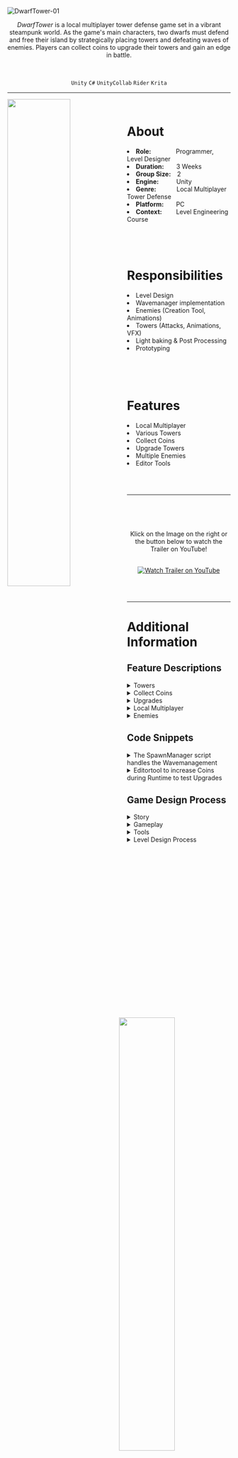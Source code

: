![DwarfTower-01](https://user-images.githubusercontent.com/104200268/229464486-eda42072-7438-4765-875d-38fe7483f765.png)
<p align="center">
 <i>DwarfTower</i> is a local multiplayer tower defense game set in a vibrant steampunk world. As the game's main characters, two dwarfs must defend and free their island by strategically placing towers and defeating waves of enemies. Players can collect coins to upgrade their towers and gain an edge in battle.   
</p>         

<br>

<div align="center">
 
 `Unity`
 `C#`
 `UnityCollab`
 `Rider`
 `Krita`

</div>

---

<p>

 <img align="left" width="53%" height="auto" src="https://user-images.githubusercontent.com/104200268/230764988-25ede94c-ac1d-4e1a-b506-74f9dc4e0c7a.gif">
 <br>
 <h1>About</h1>
 <li><b>Role:</b>&emsp;&emsp;&emsp;&emsp;Programmer, Level Designer</li>
 <li><b>Duration:</b>&emsp;&emsp;3 Weeks</li>
 <li><b>Group Size:</b>&emsp;2</li>
 <li><b>Engine:</b>&emsp;&emsp;&nbsp;&nbsp;&nbsp;Unity</li>
 <li><b>Genre:</b>&emsp;&emsp;&emsp;&nbsp;Local Multiplayer Tower Defense</li>
 <li><b>Platform:</b>&emsp;&emsp;PC</li>
 <li><b>Context:</b>&emsp;&emsp;&nbsp;Level Engineering Course</li>
</p>

<br>

<p>
 <div>
 <img align="right" width="50%" height="auto" src="https://user-images.githubusercontent.com/104200268/230765192-b39e46c4-72d7-4557-a428-2d2454f0a9c4.gif">
 <br>
 <h1>Responsibilities</h1>
 <li>Level Design</li>
 <li>Wavemanager implementation</li>
 <li>Enemies (Creation Tool, Animations)</li>
 <li>Towers (Attacks, Animations, VFX)</li>
 <li>Light baking & Post Processing</li>
 <li>Prototyping</li>
 <br>
 </div>
</p>
 
<p>
 <div>
 <img align="left" width="53%" height="auto" src="https://user-images.githubusercontent.com/104200268/230765319-bf96018e-9f80-4d79-82e5-7787b9bc4b29.gif">
 <br>
 <br>
 <h1>Features</h1>
 <li>Local Multiplayer</li>
 <li>Various Towers</li>
 <li>Collect Coins</li>
 <li>Upgrade Towers</li>
 <li>Multiple Enemies</li>
 <li>Editor Tools</li>
 </div>
</p>

<br>
<br>

---


 <a href="https://www.youtube.com/watch?v=0X8kur32egw&ab_channel=LukasPichler" target="_blank"><img src="https://user-images.githubusercontent.com/104200268/230765521-6a3f6012-fe9d-456b-9aa7-8c7365a576cf.PNG" 
alt="Watch Trailer on YouTube" align="right" width="60%" height="auto" border="10" /></a>
<br>
 <br>
  <br>
<div align="center"> Klick on the Image on the right or the button below to watch the Trailer on YouTube! 
<br>
<br>

 
[![Watch Trailer on YouTube](https://img.shields.io/badge/Watch%20Trailer-FF0000?logo=youtube&style=for-the-badge)](https://www.youtube.com/watch?v=0X8kur32egw&ab_channel=LukasPichler) 

</div>

<br>
<br>


---

<p>
<h1>Additional Information</h1>

<h2>Feature Descriptions</h2>

<details>
 <summary>Towers</summary>
 <br>
 
 > <div align="center">
 > The game includes various towers, each with unique abilities that players can pick up, move around, place strategically, and upgrade. Currently, there exist two distinct types of towers. 
 > The ElectroTower, launches projectiles at enemies to cause damage. 
 > <br>
 > <img width="80%" height="auto" src="https://user-images.githubusercontent.com/104200268/230766835-b87e7a1a-8f41-4769-943c-2bda2dcc3b09.gif">
 > <br>
 > <br>
 > Another tower available in the game is the SpeedBuffTower. When players are within its range, they receive a temporary increase in movement speed. However, this buff slowly diminishes once they move out of the tower's range. To indicate the buff's presence, particle effects appear around the players' feet.
 > <br>
 > <img width="80%" height="auto" src="https://user-images.githubusercontent.com/104200268/230766837-7f5e5f79-af3c-4738-b6a6-315a465b65ca.gif">
 > </div>
 > <br>
 
</details> 

<details>
 <summary>Collect Coins</summary>
 <br>
 
 > <div align="center">
 >  In the game, players can gather coins by simply running over them. The collected coins are required for upgrading the towers in the game.
 > <br>
 > <img width="80%" height="auto" src="https://user-images.githubusercontent.com/104200268/230766841-c04e7d75-4396-4502-a363-d651a71fc7c5.gif">
 > </div>
 > <br>
 
</details> 

<details>
 <summary>Upgrades</summary>
 <br>
 
 > <div align="center">
 >  Once players have collected sufficient coins, they can upgrade their towers by placing them on the designated upgrade field.
 > <br>
 > <img width="80%" height="auto" src="https://user-images.githubusercontent.com/104200268/230766894-834dad10-084a-4010-a119-0966806a49a7.gif">
 > <br>
 > <br>
 > The game offers various types of upgrades, such as increasing the tower's range or the damage dealt by its projectiles. Players can select a specific upgrade by clicking on the corresponding option.
 > <br>
 > <img width="80%" height="auto" src="https://user-images.githubusercontent.com/104200268/230766877-5784bcdd-7b3e-4bda-889b-89b1bd8c3c2e.gif">
 > <br>
 > <br>
 >  Once the upgrades are complete, players can pick up their towers and strategically place them on the map. The following gif displays a fully upgraded tower in action.
 > <br>
 > <img width="80%" height="auto" src="https://user-images.githubusercontent.com/104200268/230766885-17366d5d-17ea-4ade-8657-a2aa82306d96.gif">
 > </div>
 > <br>
 
</details> 

<details>
 <summary>Local Multiplayer</summary>
 <br>
 
 > <div align="center">
 > In the game, players can collaborate and divide responsibilities to enhance their gameplay. For instance, one player can focus on moving and placing the towers while the other player collects coins to fund upgrades.
 > <img width="80%" height="auto" src="https://user-images.githubusercontent.com/104200268/230766902-424a0e98-cc68-4088-86f0-2f86f8d5a425.gif">
 > <br>
 > <br>
 > The players can interact with the towers differently, and the corresponding key required for interaction is displayed above the tower.
 > <br>
 > <img width="80%" height="auto" src="https://user-images.githubusercontent.com/104200268/230766896-ea3e574d-2b79-422a-88f5-0fc5b0cd174a.gif">
 > </div>
 > <br>
 
</details> 

<details>
 <summary>Enemies</summary>
 <br>

 >  <div align="center">
 >  The game features various types of enemies, each possessing unique attributes. These include the Base enemy, which has average health and speed compared to the others; the Speedy enemy, which is small and fast; the Tanky enemy, which is slow and has high health; and the Boss enemy, which is extremely slow and has significant health.
 >  <br>
 >  <img width="80%" height="auto" src="https://user-images.githubusercontent.com/104200268/229503757-9235d158-c451-4a0a-9e74-95f9fdb5c774.gif">
 >  <br>
 >  <br>
 >  The enemies spawn from a green glowing portal or mist and begin moving along the designated path.
 >  <br>
 >  <img width="90%" height="auto" src="https://user-images.githubusercontent.com/104200268/230767976-8d8998ef-3519-46fe-8e33-c127c37fe211.gif">
 >  </div>
 >  <br>
 
</details> 

<h2>Code Snippets</h2>

<details>
 <summary>The SpawnManager script handles the Wavemanagement</summary>
 
 > ```csharp
 > 
 > public class SpawnManager : MonoBehaviour
 > {
 >     [System.Serializable]
 >     private class EnemyToSpawn
 >     {
 >         public int enemyId;
 >         public float secondsUntilSpawn;
 >         public int spawnpointId;
 >     }
 >
 >     [System.Serializable]
 >     private class Wave
 >     {
 >         public float secondsUntilStart;
 >         public List<EnemyToSpawn> enemiesToSpawn = new List<EnemyToSpawn>();
 >     }
 >
 >     [SerializeField] private Transform parentOfEnemies;
 >
 >     [SerializeField] private EnemyMovementManager movementManager;
 >
 >     [SerializeField] private List<GameObject> spawnPoints = new List<GameObject>();
 >
 >     [SerializeField] private List<GameObject> enemies = new List<GameObject>();
 >
 >     [SerializeField] private List<Wave> waves = new List<Wave>();
 >
 >     [SerializeField] float countdown;
 >
 >     GameObject currentEnemyToSpawn;
 >     GameObject currentSpawnPoint;
 >     int nextEnemyToSpawnId;
 >     int currentWaveId;
 >     bool finished = false;
 >
 >     private void Awake()
 >     {
 >         if (waves.Count > 0)
 >         {
 >             if (waves[0].enemiesToSpawn.Count > 0)
 >             {
 >                 countdown = waves[0].secondsUntilStart + waves[0].enemiesToSpawn[0].secondsUntilSpawn;
 >                 currentEnemyToSpawn = enemies[waves[0].enemiesToSpawn[0].enemyId];
 >                 currentSpawnPoint = spawnPoints[waves[0].enemiesToSpawn[0].spawnpointId];
 >                 nextEnemyToSpawnId = 1;
 >                 currentWaveId = 0;
 >             }
 >             else
 >             {
 >                 Debug.Log("List of enemies to spawn is empty!");
 >             }
 >         }
 >         else
 >         {
 >             Debug.Log("List of waves is empty!");
 >         }
 >     }
 >
 >     void Update()
 >     {
 >         if (!finished)
 >         {
 >             countdown -= Time.deltaTime;
 >             if (countdown <= 0)
 >             {
 >                 HandleWave();
 >             }
 >         }
 >     }
 >
 >     private void HandleWave()
 >     {
 >         //if current wave has no more enemies, set next wave and reset enemyToSpawn
 >         if (nextEnemyToSpawnId >= waves[currentWaveId].enemiesToSpawn.Count)
 >         {
 >             if (currentWaveId + 1 >= waves.Count)
 >             {
 >                 finished = true;
 >             }
 >             else
 >             {
 >                 currentWaveId++;
 >                 nextEnemyToSpawnId = 0;
 >                 countdown = waves[currentWaveId].secondsUntilStart;
 >                 SpawnEnemy();
 >             }
 >         }
 >         else
 >         {
 >             SpawnEnemy();
 >         }
 >     }
 >
 >     /*
 >      * Spawns currentEnemyToSpawn at currentSpawnPoint
 >      * Sets countdown, currentEnemyToSpawn and currentSpawnPoint to next in enemiesToSpawn
 >      * Sets finished to true if the end of the list is reached
 >      */
 >     private void SpawnEnemy()
 >     {
 >         //Spawn Enemy at SpawnPoint
 >         currentEnemyToSpawn.transform.position = currentSpawnPoint.transform.position;
 >         GameObject instantiatedEnemie = Instantiate(currentEnemyToSpawn,parentOfEnemies);
 >
 >         //Move Enemy
 >         EnemyMovementSubscriber instantsOfMovement = instantiatedEnemie.GetComponent<EnemyMovementSubscriber>();
 >         instantsOfMovement.Pathnr = spawnPoints.IndexOf(currentSpawnPoint);
 >         instantsOfMovement.MovementManager = movementManager;
 >         instantsOfMovement.Subscribe();
 >
 >         //check if endOfList is reached 
 >         if (nextEnemyToSpawnId >= waves[currentWaveId].enemiesToSpawn.Count)
 >         {
 >             Debug.Log("No enemies in this wave.");
 >         }
 >         //else update variables
 >         else
 >         {
 >             EnemyToSpawn nextEnemy = waves[currentWaveId].enemiesToSpawn[nextEnemyToSpawnId];
 >             countdown += nextEnemy.secondsUntilSpawn;
 >             if (enemies.Count > nextEnemy.enemyId)
 >             {
 >                 currentEnemyToSpawn = enemies[nextEnemy.enemyId];
 >             }
 >             else
 >             {
 >                 Debug.Log("Id of next enemy to spawn greater than the size of the list of enemies.");
 >             }
 >             if (spawnPoints.Count > nextEnemy.spawnpointId)
 >             {
 >                 currentSpawnPoint = spawnPoints[nextEnemy.spawnpointId];
 >             }
 >             else
 >             {
 >                 Debug.Log("Id of next spawnPoint greater than the size of the list of spawnPoints.");
 >             }
 >             nextEnemyToSpawnId++;
 >         }
 >     }
 > }
 > ```

</details>
 <details>
 <summary>Editortool to increase Coins during Runtime to test Upgrades</summary>
 
 > ```csharp
 > 
 > public class CoinIncrease : EditorWindow
 > {
 >     int coinCount = 0;
 >
 >     [MenuItem("Tools / Add Coins")]
 >     public static void ShowWindow()
 >     {
 >         EditorWindow.GetWindow(typeof(CoinIncrease));
 >     }
 >
 >     private void OnGUI()
 >     {
 >         GUILayout.Label("Base Settings", EditorStyles.boldLabel);
 >         coinCount = EditorGUILayout.IntField("Coin Count", coinCount);
 >         GUI.backgroundColor = Color.red;
 >
 >         GUILayout.FlexibleSpace();
 >         EditorGUILayout.BeginHorizontal();
 >         GUILayout.FlexibleSpace();
 > 
 >         if(GUILayout.Button("Reset", GUILayout.Width(100), GUILayout.Height(30)))
 >         {
 >             reset();
 >         }
 >
 >         if (GUILayout.Button("Apply", GUILayout.Width(100), GUILayout.Height(30)))
 >         {
 >             CoinBag.IncreaseCoinCount(coinCount);
 >             reset();
 >         }
 >
 >         EditorGUILayout.EndHorizontal();
 >     }
 >
 >     private void reset()
 >     {
 >         coinCount = 0;
 >     }
 > }
 >
 > ```

</details>
 
<h2>Game Design Process</h2>
<details>
 <summary>Story</summary>
 <br>
 
 >  <div align="center">
 >  The story of the game evolves around two dwarf friend engineers that visit their home island and discover that it was run over by an evil force that controlls undead. They start their adventure to collect mechanical parts to construct a big robot that should protect the island. On their jouney they need to defeat different enemies and help bewohners to get to the parts.
 >  <img width="80%" height="auto" src="https://user-images.githubusercontent.com/104200268/229501634-84a928f9-61c4-413d-9cd1-616d261749a8.png">
 > </div>
 > <br>
 
</details> 

<details>
 <summary>Gameplay</summary>
 
 > <details> 
 >  <summary>Towers</summary>
 >  <div align="center">
 >  Electro Tower Before
 >  <br>
 >  <img width="90%" height="auto" src="https://user-images.githubusercontent.com/104200268/229517032-fa907571-e919-455f-9ae0-9d2885f9b976.gif">
 >  <br>
 >  Electro Tower After
 >  <br>
 >  <img width="90%" height="auto" src="https://user-images.githubusercontent.com/104200268/229517170-927ce515-75e3-4a05-a1cb-adbf21cfc0f6.gif">
 >  <br>
 >  Speed Tower Before
 >  <br>
 >  <img width="90%" height="auto" src="https://user-images.githubusercontent.com/104200268/229516308-b7b7e6b4-65df-406a-a560-cf7fe25a60c1.gif">
 >  <br>
 >  Speed Tower After
 >  <br>
 >  <img width="90%" height="auto" src="https://user-images.githubusercontent.com/104200268/229505972-6821954c-7049-4531-aa9f-0194f42ef641.gif">
 >  </div>
 >  <br>
 > </details>
 
 > <details> 
 >  <summary>Player-Tower Interaction</summary>
 >  <div align="center">
 >  In the game, players can pick up and place towers by pressing the corresponding key that appears on their screen. As it is a local multiplayer game, the key required for interaction varies depending on the player.
 >  <br>
 >  <img width="90%" height="auto" src="https://user-images.githubusercontent.com/104200268/229515511-1569be7d-8551-41d0-93f8-833a62f2ff9c.gif">
 >  </div>
 >  <br>
 > </details>

 > <details> 
 >  <summary>Collect Coins</summary>
 >  <div align="center">
 >  Players can gather coins by simply running over them, which can then be utilized to purchase upgrades for their towers.
 >  <br>
 >  <img width="90%" height="auto" src="https://user-images.githubusercontent.com/104200268/229505912-eed1e5df-42a1-4cf4-830d-ad9d248848bb.gif">
 >  </div>
 >  <br>
 > </details>
 
</details> 

<details> 
 <summary>Tools</summary>
 
 > <details> 
 >  <summary>Enemy Prefab Creation</summary>
 >  <div align="center">
 >  <br>
 >  The game development tool simplifies the process of creating new enemies by allowing for the configuration of all essential variables in a single window. If not specified, the tool automatically creates a prefab variant with default values. Developers can select a name and input their desired values for the new enemy, and the tool will adjust the variables in the scripts accordingly, producing a new prefab variant of the base enemy with the altered values.
 >  <br>
 >  <img width="70%" height="auto" src="https://user-images.githubusercontent.com/104200268/229503608-927cfed7-3d73-4657-a142-e3d01d6c657a.png">
 >  </div>
 >  <br>
 > </deatails>
 
 > <details> 
 >  <summary>Coin Increaser</summary>
 >  <div align="center">
 >  <br>
 >  Developers can use this tool to add coins during runtime, making it ideal for testing the upgrade function without needing to collect a significant amount of coins. This can accelerate the testing process and streamline the development cycle.
 >  <br>
 >  <img width="70%" height="auto" src="https://user-images.githubusercontent.com/104200268/230770557-3e53463a-f7e6-4a99-9914-6b0d503bcc5a.png">
 >  </div>
 >  <br>
 > </details>
 
 > <details> 
 >  <summary>Wave Manager</summary>
 >  <div align="center">
 >  <br>
 >  The tool is utilized to configure enemy wave spawning for the game's various levels, allowing developers to create challenging and engaging gameplay experiences for players.
 >  <br>
 >  <img width="70%" height="auto" src="https://user-images.githubusercontent.com/104200268/229503687-a79e35d8-4ac1-4047-9ebb-5c0f7ed9c445.png">
 >  </div>
 >  <br>
 > </details>
 
 > <details> 
 >  <summary>Tower Radius Display</summary>
 >  <div align="center">
 >  <br>
 >  The tool is a valuable asset for developers, as it provides a visual representation of the range of towers. By updating the serialized radius variable, developers can quickly and easily adjust the tower range without having to change the script each time. This streamlines the development process and saves time, allowing for faster iteration and testing.
 >  <br>
 >  <img width="70%" height="auto" src="https://user-images.githubusercontent.com/104200268/230770309-c4e6a415-2113-4fe6-b184-144e43a316f1.gif">
 >  </div>
 >  <br>
 > </details>
 
 > <details> 
 >  <summary>Object Spawner</summary>
 >  <div align="center">
 >  <br>
 >  Spawns a specified number of objects with random position, rotation, and scale. It checks for collisions and allows for the addition of a parent for the objects. The engine issues a warning if critical boxes are missing and disables the button in such cases.
 >  <br>
 >  <img width="70%" height="auto" src="https://user-images.githubusercontent.com/104200268/229503592-1c498c77-49b8-434a-8c7a-d58390f9f26d.png">
 >  </div>
 >  <br>
 > </deatails>
 
</details> 
 
<details>
 <summary>Level Design Process</summary>
 <br>
 
 >  <div align="center">
 >  Initial Prototype
 >  <img width="100%" height="auto" src="https://user-images.githubusercontent.com/104200268/229474718-86156057-936e-4639-b6be-1a7d6a493a5e.png">
 >  <br>
 >  Assets
 >  <br>
 >  <img width="100%" height="auto" src="https://user-images.githubusercontent.com/104200268/229474782-e6695b85-f3e6-4623-8396-6aead4a1f96c.png">
 >  <br>
 >  Light Baking & Post Processing
 >  <br>
 >  <img width="100%" height="auto" src="https://user-images.githubusercontent.com/104200268/229475909-ef819f0a-e923-4740-a429-5398f32dfae7.png">
 >  <br>
 >  Details and VFX
 >  <br>
 >  <img width="100%" height="auto" src="https://user-images.githubusercontent.com/104200268/229474831-79b7d189-cb4f-40b7-974a-66b3c3f88579.png">
 >  <br>
 >  Level Design Decisions
 >  <br>
 >  <img width="100%" height="auto" src="https://user-images.githubusercontent.com/104200268/229474892-b776e17d-a615-4828-b3a2-87927df9e119.png">
 >  <br>
 >  <img width="100%" height="auto" src="https://user-images.githubusercontent.com/104200268/229474863-518e66ce-d1a3-4353-bbc2-cc07bb774243.png">
 >  <br>
 >  <img width="100%" height="auto" src="https://user-images.githubusercontent.com/104200268/229475961-e0ff54cf-c4d2-4bed-8c6c-75bfaab2eed1.png">
 > </div>
 > <br>
 
</details> 

</p>
